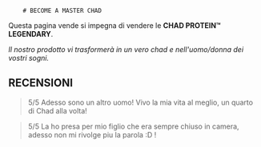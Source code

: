         # BECOME A MASTER CHAD
Questa pagina vende si impegna di vendere le __CHAD PROTEIN™ LEGENDARY__.  

_Il nostro prodotto vi trasformerà in un vero chad e nell'uomo/donna dei vostri sogni._

## __RECENSIONI__

> 5/5
    Adesso sono un altro uomo! Vivo la mia vita al meglio, un quarto di Chad alla volta!

> 5/5
    La ho presa per mio figlio che era sempre chiuso in camera, adesso non mi rivolge piu la parola :D !